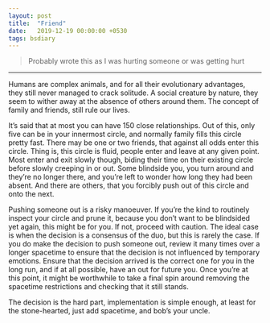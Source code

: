 ```yaml
---
layout: post
title:  "Friend"
date:   2019-12-19 00:00:00 +0530
tags: bsdiary
---
```


> Probably wrote this as I was hurting someone or was getting hurt

---

Humans are complex animals, and for all their evolutionary advantages, they still never managed to crack solitude. A social creature by nature, they seem to wither away at the absence of others around them. The concept of family and friends, still rule our lives.

It’s said that at most you can have 150 close relationships. Out of this, only five can be in your innermost circle, and normally family fills this circle pretty fast. There may be one or two friends, that against all odds enter this circle. Thing is, this circle is fluid, people enter and leave at any given point. Most enter and exit slowly though, biding their time on their existing circle before slowly creeping in or out. Some blindside you, you turn around and they’re no longer there, and you’re left to wonder how long they had been absent. And there are others, that you forcibly push out of this circle and onto the next.

Pushing someone out is a risky manoeuver. If you’re the kind to routinely inspect your circle and prune it, because you don’t want to be blindsided yet again, this might be for you. If not, proceed with caution. The ideal case is when the decision is a consensus of the duo, but this is rarely the case. If you do make the decision to push someone out, review it many times over a longer spacetime to ensure that the decision is not influenced by temporary emotions. Ensure that the decision arrived is the correct one for you in the long run, and if at all possible, have an out for future you. Once you’re at this point, it might be worthwhile to take a final spin around removing the spacetime restrictions and checking that it still stands.

The decision is the hard part, implementation is simple enough, at least for the stone-hearted, just add spacetime, and bob’s your uncle.

